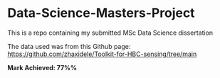 # Data-Science-Masters-Project

This is a repo containing my submitted MSc Data Science dissertation

The data used was from this Github page: https://github.com/zhaxidele/Toolkit-for-HBC-sensing/tree/main

**Mark Achieved: 77%%**
